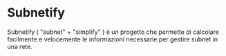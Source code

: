 # Subnetify
Subnetify  ( "subnet"  +  "simplify" ) è un progetto che permette di calcolare facilmente e velocemente le informazioni necessarie per gestire subnet in una rete.
